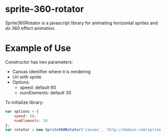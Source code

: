 # sprite-360-rotator
Sprite360Rotator is a javascript library for animating horizontal sprites and do 360 effect animation.

# Example of Use

Constructor has two parameters:
- Canvas identifier where it is rendering
- Url with sprite
- Options:
  - speed: default 60
  - numElements: default 30
  

To initialize library:

```javascript
var options = {
    speed: 60,
    numElements: 30
};
var rotator = new Sprite360Rotator('canvas', 'http://domain.com/sprite.png',options);
```
